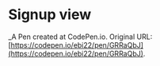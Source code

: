 # Signup view
 _A Pen created at CodePen.io. Original URL: [https://codepen.io/ebi22/pen/GRRaQbJ](https://codepen.io/ebi22/pen/GRRaQbJ).

 